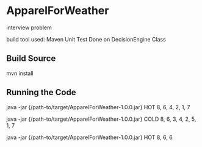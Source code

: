 # ApparelForWeather
interview problem

build tool used: Maven
Unit Test Done on DecisionEngine Class

Build Source
-----------
mvn install

Running the Code
----------------
java -jar {/path-to/target/ApparelForWeather-1.0.0.jar} HOT 8, 6, 4, 2, 1, 7

java -jar {/path-to/target/ApparelForWeather-1.0.0.jar} COLD 8, 6, 3, 4, 2, 5, 1, 7

java -jar {/path-to/target/ApparelForWeather-1.0.0.jar} HOT 8, 6, 6




